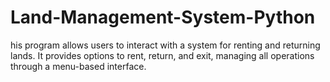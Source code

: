 # Land-Management-System-Python
his program allows users to interact with a system for renting and returning lands. It provides options to rent, return, and exit, managing all operations through a menu-based interface.
